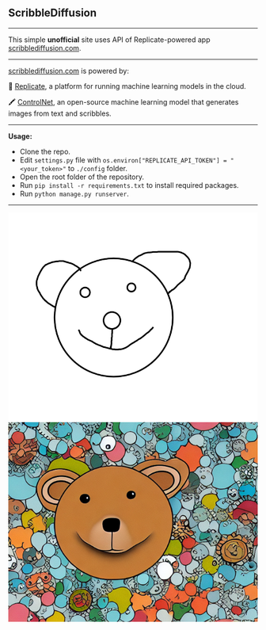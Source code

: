 ScribbleDiffusion
---
---

This simple **unofficial** site uses API of Replicate-powered app [scribblediffusion.com](https://scribblediffusion.com/).

---

[scribblediffusion.com](https://scribblediffusion.com/) is powered by:

🚀 [Replicate](https://replicate.com/jagilley/controlnet-scribble), a platform for running machine learning models in the cloud.

🖍️ [ControlNet](https://github.com/replicate/controlnet), an open-source machine learning model that generates images from text and scribbles.

---
**Usage:**
* Clone the repo.
* Edit `settings.py` file with `os.environ["REPLICATE_API_TOKEN"] = "<your_token>"` to `./config` folder.
* Open the root folder of the repository.
* Run `pip install -r requirements.txt` to install required packages.
* Run `python manage.py runserver`.

---
![image](media/inp.png)
![image](media/out.png)